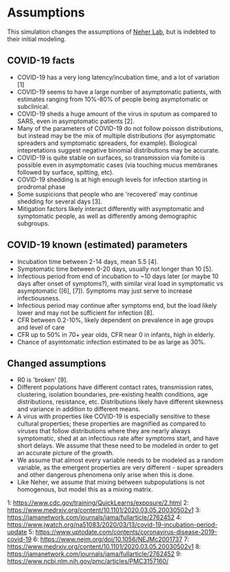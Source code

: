 # Assumptions

This simulation changes the assumptions of [Neher Lab](https://github.com/neherlab/covid19_scenarios), but is indebted to their initial modeling. 

## COVID-19 facts
- COVID-19 has a very long latency/incubation time, and a lot of variation [1]
- COVID-19 seems to have a large number of asymptomatic patients, with estimates ranging from 10%-80% of people being asymptomatic or subclinical. 
- COVID-19 sheds a huge amount of the virus in sputum as compared to SARS, even in asymptomatic patients [2].
- Many of the parameters of COVID-19 do not follow poisson distributions, but instead may be the mix of multiple distributions (for asymptomatic spreaders and symptomatic spreaders, for example). Biological intepretations suggest negative binomial distributions may be accurate.
- COVID-19 is quite stable on surfaces, so transmission via fomite is possible even in asymptomatic cases (via touching mucus membranes followed by surface, spitting, etc).
- COVID-19 shedding is at high enough levels for infection starting in prodromal phase
- Some suspicions that people who are 'recovered' may continue shedding for several days [3].
- Mitigation factors likely interact differently with asymptomatic and symptomatic people, as well as differently among demographic subgroups.

## COVID-19 known (estimated) parameters
- Incubation time between 2-14 days, mean 5.5 [4].
- Symptomatic time between 0-20 days, usually not longer than 10 [5].
- Infectious period from end of incubation to ~10 days later (or maybe 10 days after onset of symptoms?), with similar viral load in symptomatic vs asymptomatic ([6], [7]). Symptoms may just serve to increase infectiousness.
- Infectious period may continue after symptoms end, but the load likely lower and may not be sufficient for infection [8].
- CFR between 0.2-10%, likely dependent on prevalence in age groups and level of care
- CFR up to 50% in 70+ year olds, CFR near 0 in infants, high in elderly. 
- Chance of asymtomatic infection estimated to be as large as 30%.

## Changed assumptions
- R0 is 'broken' [9].
- Different populations have different contact rates, transmission rates, clustering, isolation boundaries, pre-existing health conditions, age distributions, resistance, etc. Distributions likely have different skewness and variance in addition to different means.
- A virus with properties like COVID-19 is especially sensitive to these cultural properties; these properties are magnified as compared to viruses that follow distributions where they are nearly always symptomatic, shed at an infectious rate after symptoms start, and have short delays. We assume that these need to be modeled in order to get an accurate picture of the growth.
- We assume that almost every variable needs to be modeled as a random variable, as the emergent properties are very different - super spreaders and other dangerous phenomena only arise when this is done.
- Like Neher, we assume that mixing between subpopulations is not homogenous, but model this as a mixing matrix.


1: https://www.cdc.gov/training/QuickLearns/exposure/2.html
2: https://www.medrxiv.org/content/10.1101/2020.03.05.20030502v1
3: https://jamanetwork.com/journals/jama/fullarticle/2762452
4: https://www.jwatch.org/na51083/2020/03/13/covid-19-incubation-period-update
5: https://www.uptodate.com/contents/coronavirus-disease-2019-covid-19
6: https://www.nejm.org/doi/10.1056/NEJMc2001737
7: https://www.medrxiv.org/content/10.1101/2020.03.05.20030502v1
8: https://jamanetwork.com/journals/jama/fullarticle/2762452
9: https://www.ncbi.nlm.nih.gov/pmc/articles/PMC3157160/